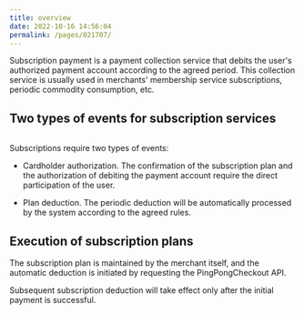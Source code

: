 ```yaml
---
title: overview
date: 2022-10-16 14:56:04
permalink: /pages/021707/
---
```



Subscription payment is a payment collection service that debits the user's authorized payment account according to the agreed period. This collection service is usually used in merchants' membership service subscriptions, periodic commodity consumption, etc.

## Two types of events for subscription services

<div>
    <img :src="$withBase('/v4/recurring/overview.png')">
</div>

Subscriptions require two types of events:
 
+ Cardholder authorization. The confirmation of the subscription plan and the authorization of debiting the payment account require the direct participation of the user.

+ Plan deduction. The periodic deduction will be automatically processed by the system according to the agreed rules.


## Execution of subscription plans

The subscription plan is maintained by the merchant itself, and the automatic deduction is initiated by requesting the PingPongCheckout API.

Subsequent subscription deduction will take effect only after the initial payment is successful.

